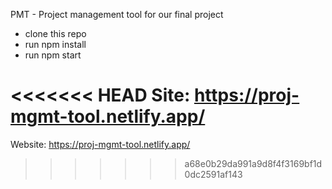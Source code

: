 PMT - Project management tool for our final project

- clone this repo
- run npm install
- run npm start

<<<<<<< HEAD
Site: https://proj-mgmt-tool.netlify.app/
=======
Website: https://proj-mgmt-tool.netlify.app/
>>>>>>> a68e0b29da991a9d8f4f3169bf1d0dc2591af143
